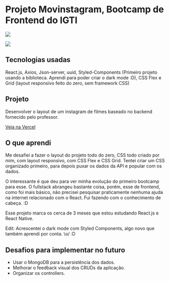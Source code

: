 # Projeto Movinstagram, Bootcamp de Frontend do IGTI
<img src="readme-screens/project-screen.gif" >

[<img src="https://img.shields.io/badge/Vercel-000000?style=for-the-badge&logo=vercel&logoColor=white">](https://igti-frontend-projeto-final-react-b2ycsldre.vercel.app/)

## Tecnologias usadas
React.js, Axios, Json-server, uuid, Styled-Components (Primeiro projeto usando a biblioteca. Aprendi para poder criar o dark mode :D), CSS Flex e Grid (layout responsivo feito do zero, sem framework CSS)

## Projeto
Desenvolver o layout de um instagram de filmes baseado no backend fornecido pelo professor. 

[Veja na Vercel](https://igti-frontend-projeto-final-react-b2ycsldre.vercel.app/)

## O que aprendi
Me desafiei a fazer o layout do projeto todo do zero, CSS todo criado por mim, com layout responsivo, com CSS Flex e CSS Grid. Tentei criar um CSS organizado primeiro, para depois puxar os dados da API e popular com os dados.

O interessante é que deu para ver minha evolução do primeiro bootcamp para esse. O fullstack abrangeu bastante coisa, porém, esse de frontend, como foi mais básico, não precisei pesquisar praticamente nenhuma ajuda na internet relacionado com o React. Fui fazendo com o conhecimento de cabeça. :D

Esse projeto marca os cerca de 3 meses que estou estudando React.js e React Native.

Edit: Acrescentei o dark mode com Styled Components, algo novo que também aprendi por conta. \o/ :D

## Desafios para implementar no futuro
* Usar o MongoDB para a persistência dos dados.
* Melhorar o feedback visual dos CRUDs da aplicação.
* Organizar os controllers.
